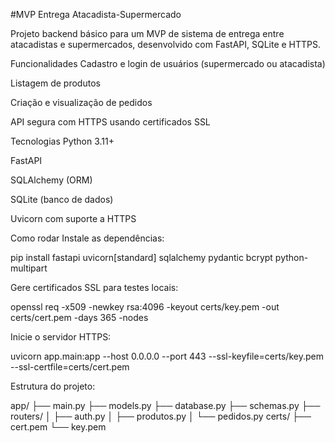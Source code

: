 #MVP Entrega Atacadista-Supermercado

Projeto backend básico para um MVP de sistema de entrega entre atacadistas e supermercados, desenvolvido com FastAPI, SQLite e HTTPS.

Funcionalidades
Cadastro e login de usuários (supermercado ou atacadista)

Listagem de produtos

Criação e visualização de pedidos

API segura com HTTPS usando certificados SSL

Tecnologias
Python 3.11+

FastAPI

SQLAlchemy (ORM)

SQLite (banco de dados)

Uvicorn com suporte a HTTPS

Como rodar
Instale as dependências:

pip install fastapi uvicorn[standard] sqlalchemy pydantic bcrypt python-multipart

Gere certificados SSL para testes locais:

openssl req -x509 -newkey rsa:4096 -keyout certs/key.pem -out certs/cert.pem -days 365 -nodes

Inicie o servidor HTTPS:

uvicorn app.main:app --host 0.0.0.0 --port 443 --ssl-keyfile=certs/key.pem --ssl-certfile=certs/cert.pem

Estrutura do projeto:

app/
├── main.py
├── models.py
├── database.py
├── schemas.py
├── routers/
│   ├── auth.py
│   ├── produtos.py
│   └── pedidos.py
certs/
├── cert.pem
└── key.pem
